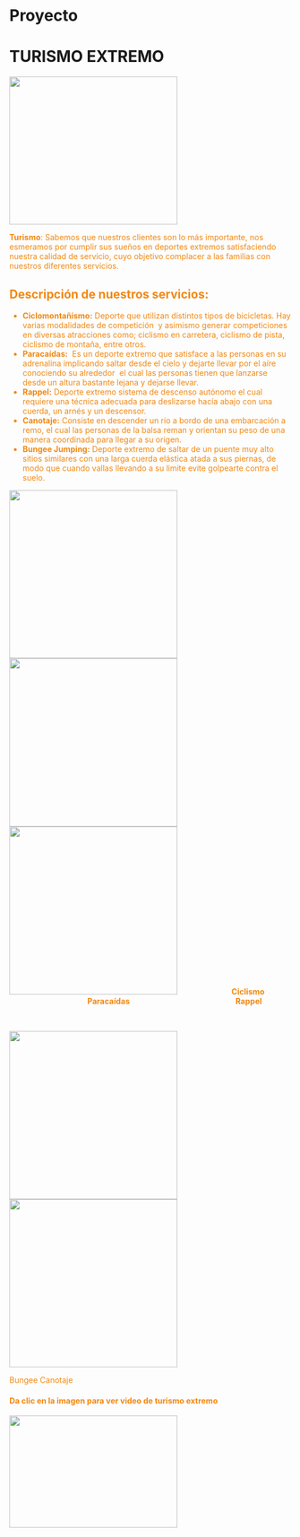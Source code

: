 # Proyecto
<html>
    <body>
        <h1> TURISMO EXTREMO </h1>
    </body>
</html>
<strong style="color: #f18811; font-weight: bold;"><img class="size-medium wp-image-4023 alignleft" src="https://konexionlogistik.com/wp-content/uploads/2021/02/Turismo-300x264.png" alt="" width="300" height="264" /></strong><span style="color: #f18811;"><b>


Turismo</b></span>: Sabemos que nuestros clientes son lo más importante, nos esmeramos por cumplir sus sueños en deportes extremos satisfaciendo nuestra calidad de servicio, cuyo objetivo complacer a las familias con nuestros diferentes servicios.

<html>
    <body>
        <h2>Descripción de nuestros servicios:</h2>
    </body>
</html>

<ul>
 	<li><strong style="color: #f18811;">Ciclomontañismo:</strong> Deporte que utilizan distintos tipos de bicicletas. Hay varias modalidades de competición  y asimismo generar competiciones en diversas atracciones como; ciclismo en carretera, ciclismo de pista, ciclismo de montaña, entre otros.</li>
 	<li><strong style="color: #f18811;">Paracaídas:</strong>  Es un deporte extremo que satisface a las personas en su adrenalina implicando saltar desde el cielo y dejarte llevar por el aíre conociendo su alrededor  el cual las personas tienen que lanzarse desde un altura bastante lejana y dejarse llevar.</li>
 	<li><strong style="color: #f18811;">Rappel:</strong> Deporte extremo sistema de descenso autónomo el cual requiere una técnica adecuada para deslizarse hacía abajo con una cuerda, un arnés y un descensor.</li>
 	<li><strong style="color: #f18811;">Canotaje:</strong> Consiste en descender un río a bordo de una embarcación a remo, el cual las personas de la balsa reman y orientan su peso de una manera coordinada para llegar a su origen.</li>
 	<li><strong><span style="color: #f18811;">Bungee Jumping</span>:</strong> Deporte extremo de saltar de un puente muy alto sitios similares con una larga cuerda elástica atada a sus piernas, de modo que cuando vallas llevando a su limite evite golpearte contra el suelo.</li>
</ul>

<img class="alignnone size-medium wp-image-4025" src="https://konexionlogistik.com/wp-content/uploads/2021/02/ciclas1-300x300.png" alt="" width="300" height="300" /> <img class="alignnone size-medium wp-image-4026" src="https://konexionlogistik.com/wp-content/uploads/2021/02/Paracaidas2-300x300.png" alt="" width="300" height="300" /> <img class="alignnone size-medium wp-image-4027" src="https://konexionlogistik.com/wp-content/uploads/2021/02/Rappel3-300x300.png" alt="" width="300" height="300" />
<strong>                            Ciclismo                                                        </strong><b>Paracaídas                                                         <strong>Rappel</strong></b>

&nbsp;

<img class="alignnone size-medium wp-image-4029" src="https://konexionlogistik.com/wp-content/uploads/2021/02/Bungee5-300x300.png" alt="" width="300" height="300" /> <img class="alignnone size-medium wp-image-4028" src="https://konexionlogistik.com/wp-content/uploads/2021/02/4-300x300.png" alt="" width="300" height="300" />

<fuerte> Bungee </fuerte>           <fuerte> Canotaje </fuerte>


<h4><strong>Da clic en la imagen para ver video de turismo extremo</strong></h4>

<a href="https://youtu.be/CZtZUqxmyrY"><img class="size-medium wp-image-4024 aligncenter" src="https://konexionlogistik.com/wp-content/uploads/2021/02/adrenalina-300x200.png" alt="" width="300" height="200" /></a>
